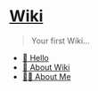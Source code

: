 <!-- custom the sidebar color if you want -->
<style>.sidebar { background-color: #336666 }</style>

# [Wiki](./index.md)

> Your first Wiki...

- [👋 Hello](./index.md)
- [📗 About Wiki](./wiki.md)
- [🧑‍🔧️ About Me](https://blog.fritx.me/?aboutme)
